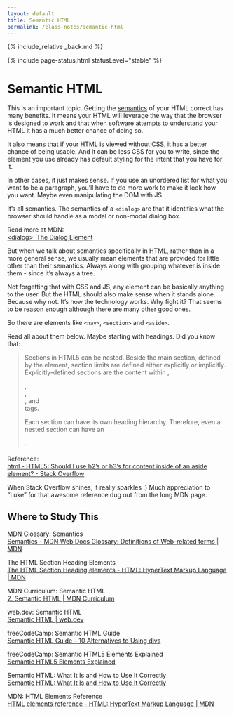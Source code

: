 ```yaml
---
layout: default
title: Semantic HTML
permalink: /class-notes/semantic-html
---
```


{% include_relative _back.md %}

{% include page-status.html statusLevel="stable" %}

# Semantic HTML

This is an important topic. Getting the [semantics](https://developer.mozilla.org/en-US/docs/Glossary/Semantics) of your HTML correct has many benefits. It means your HTML will leverage the way that the browser is designed to work and that when software attempts to understand your HTML it has a much better chance of doing so.

It also means that if your HTML is viewed without CSS, it has a better chance of being usable. And it can be less CSS for you to write, since the element you use already has default styling for the intent that you have for it.

In other cases, it just makes sense. If you use an unordered list for what you want to be a paragraph, you’ll have to do more work to make it look how you want. Maybe even manipulating the DOM with JS.

It’s all semantics. The semantics of a `<dialog>` are that it identifies what the browser should handle as a modal or non-modal dialog box.

Read more at MDN:    
[&lt;dialog>: The Dialog Element](https://developer.mozilla.org/en-US/docs/Web/HTML/Element/dialog)

But when we talk about semantics specifically in HTML, rather than in a more general sense, we usually mean elements that are provided for little other than their semantics. Always along with grouping whatever is inside them - since it’s always a tree.

Not forgetting that with CSS and JS, any element can be basically anything to the user. But the HTML should also make sense when it stands alone. Because why not. It’s how the technology works. Why fight it? That seems to be reason enough although there are many other good ones.

So there are elements like `<nav>`, `<section>` and `<aside>`.

Read all about them below. Maybe starting with headings. Did you know that:

> Sections in HTML5 can be nested. Beside the main section, defined by the element, section limits are defined either explicitly or implicitly. Explicitly-defined sections are the content within <body>, <section>, <article>, <aside>, and <nav> tags.
> 
> Each section can have its own heading hierarchy. Therefore, even a nested section can have an <h1>.

Reference:    
[html - HTML5: Should I use h2’s or h3’s for content inside of an aside element? - Stack Overflow](https://stackoverflow.com/a/53937288)

When Stack Overflow shines, it really sparkles :) Much appreciation to “Luke” for that awesome reference dug out from the long MDN page.

## Where to Study This

MDN Glossary: Semantics    
[Semantics - MDN Web Docs Glossary: Definitions of Web-related terms | MDN](https://developer.mozilla.org/en-US/docs/Glossary/Semantics)

The HTML Section Heading Elements    
[The HTML Section Heading elements - HTML: HyperText Markup Language | MDN](https://developer.mozilla.org/en-US/docs/Web/HTML/Element/Heading_Elements#The_HTML5_outline_algorithm)

MDN Curriculum: Semantic HTML    
[2. Semantic HTML | MDN Curriculum](https://developer.mozilla.org/en-US/curriculum/core/semantic-html/)

web.dev: Semantic HTML    
[Semantic HTML | web.dev](https://web.dev/learn/html/semantic-html/)

freeCodeCamp: Semantic HTML Guide    
[Semantic HTML Guide – 10 Alternatives to Using divs](https://www.freecodecamp.org/news/semantic-html-alternatives-to-using-divs/)

freeCodeCamp: Semantic HTML5 Elements Explained    
[Semantic HTML5 Elements Explained](https://www.freecodecamp.org/news/semantic-html5-elements/)

Semantic HTML: What It Is and How to Use It Correctly    
[Semantic HTML: What It Is and How to Use It Correctly](https://www.semrush.com/blog/semantic-html5-guide/)

MDN: HTML Elements Reference    
[HTML elements reference - HTML: HyperText Markup Language | MDN](https://developer.mozilla.org/en-US/docs/Web/HTML/Element)
